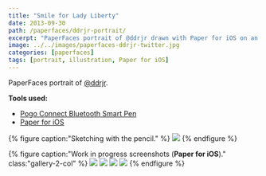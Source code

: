 ```yaml
---
title: "Smile for Lady Liberty"
date: 2013-09-30
path: /paperfaces/ddrjr-portrait/
excerpt: "PaperFaces portrait of @ddrjr drawn with Paper for iOS on an iPad."
image: ../../images/paperfaces-ddrjr-twitter.jpg
categories: [paperfaces]
tags: [portrait, illustration, Paper for iOS]
---
```


PaperFaces portrait of <a href="https://twitter.com/ddrjr">@ddrjr</a>.

**Tools used:**

- [Pogo Connect Bluetooth Smart Pen](https://www.amazon.com/gp/product/B009K448L4/ref=as_li_ss_tl?ie=UTF8&camp=1789&creative=390957&creativeASIN=B009K448L4&linkCode=as2&tag=mademist-20)
- [Paper for iOS](https://paper.bywetransfer.com/)

{% figure caption:"Sketching with the pencil." %}
[![](../../images/paperfaces-ddrjr-process-1-750.jpg)](../../images/paperfaces-ddrjr-process-1-lg.jpg)
{% endfigure %}

{% figure caption:"Work in progress screenshots (**Paper for iOS**)." class:"gallery-2-col" %}
[![](../../images/paperfaces-ddrjr-process-2-600.jpg)](../../images/paperfaces-ddrjr-process-2-lg.jpg)
[![](../../images/paperfaces-ddrjr-process-3-600.jpg)](../../images/paperfaces-ddrjr-process-3-lg.jpg)
[![](../../images/paperfaces-ddrjr-process-4-600.jpg)](../../images/paperfaces-ddrjr-process-4-lg.jpg)
[![](../../images/paperfaces-ddrjr-process-5-600.jpg)](../../images/paperfaces-ddrjr-process-5-lg.jpg)
{% endfigure %}
